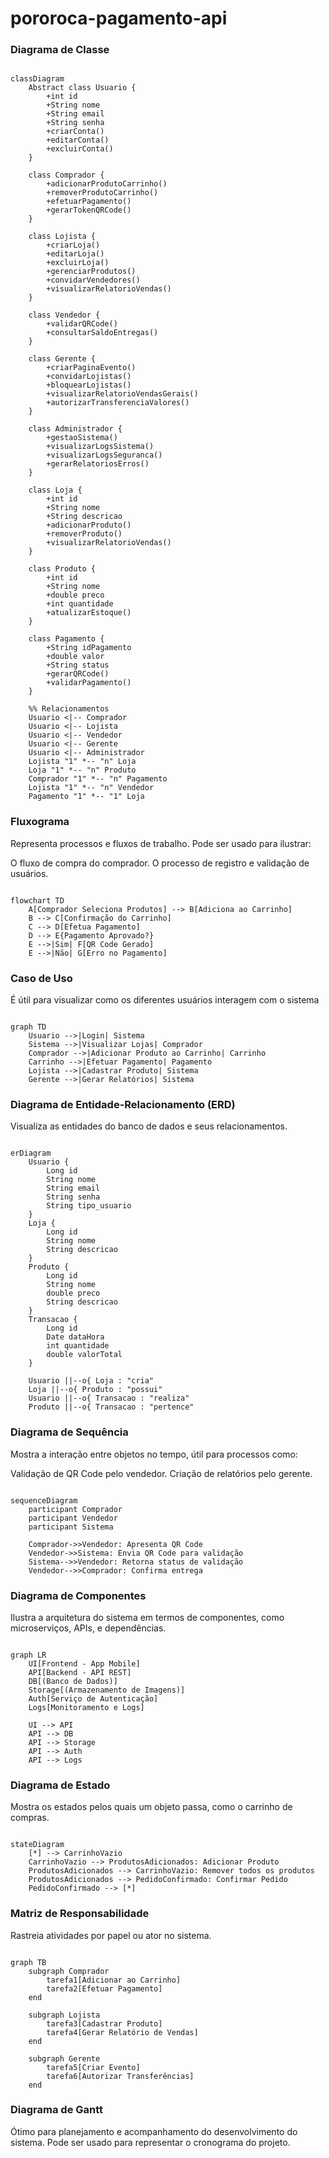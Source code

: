 ﻿# pororoca-pagamento-api

### Diagrama de Classe

```mermaid

classDiagram
    Abstract class Usuario {
        +int id
        +String nome
        +String email
        +String senha
        +criarConta()
        +editarConta()
        +excluirConta()
    }

    class Comprador {
        +adicionarProdutoCarrinho()
        +removerProdutoCarrinho()
        +efetuarPagamento()
        +gerarTokenQRCode()
    }

    class Lojista {
        +criarLoja()
        +editarLoja()
        +excluirLoja()
        +gerenciarProdutos()
        +convidarVendedores()
        +visualizarRelatorioVendas()
    }

    class Vendedor {
        +validarQRCode()
        +consultarSaldoEntregas()
    }

    class Gerente {
        +criarPaginaEvento()
        +convidarLojistas()
        +bloquearLojistas()
        +visualizarRelatorioVendasGerais()
        +autorizarTransferenciaValores()
    }

    class Administrador {
        +gestaoSistema()
        +visualizarLogsSistema()
        +visualizarLogsSeguranca()
        +gerarRelatoriosErros()
    }

    class Loja {
        +int id
        +String nome
        +String descricao
        +adicionarProduto()
        +removerProduto()
        +visualizarRelatorioVendas()
    }

    class Produto {
        +int id
        +String nome
        +double preco
        +int quantidade
        +atualizarEstoque()
    }

    class Pagamento {
        +String idPagamento
        +double valor
        +String status
        +gerarQRCode()
        +validarPagamento()
    }

    %% Relacionamentos
    Usuario <|-- Comprador
    Usuario <|-- Lojista
    Usuario <|-- Vendedor
    Usuario <|-- Gerente
    Usuario <|-- Administrador
    Lojista "1" *-- "n" Loja
    Loja "1" *-- "n" Produto
    Comprador "1" *-- "n" Pagamento
    Lojista "1" *-- "n" Vendedor
    Pagamento "1" *-- "1" Loja
```
### Fluxograma
Representa processos e fluxos de trabalho. Pode ser usado para ilustrar:

O fluxo de compra do comprador.
O processo de registro e validação de usuários.

```mermaid

flowchart TD
    A[Comprador Seleciona Produtos] --> B[Adiciona ao Carrinho]
    B --> C[Confirmação do Carrinho]
    C --> D[Efetua Pagamento]
    D --> E{Pagamento Aprovado?}
    E -->|Sim| F[QR Code Gerado]
    E -->|Não| G[Erro no Pagamento]

```

### Caso de Uso
É útil para visualizar como os diferentes usuários interagem com o sistema

```mermaid

graph TD
    Usuario -->|Login| Sistema
    Sistema -->|Visualizar Lojas| Comprador
    Comprador -->|Adicionar Produto ao Carrinho| Carrinho
    Carrinho -->|Efetuar Pagamento| Pagamento
    Lojista -->|Cadastrar Produto| Sistema
    Gerente -->|Gerar Relatórios| Sistema

```

### Diagrama de Entidade-Relacionamento (ERD)
Visualiza as entidades do banco de dados e seus relacionamentos.

```mermaid

erDiagram
    Usuario {
        Long id
        String nome
        String email
        String senha
        String tipo_usuario
    }
    Loja {
        Long id
        String nome
        String descricao
    }
    Produto {
        Long id
        String nome
        double preco
        String descricao
    }
    Transacao {
        Long id
        Date dataHora
        int quantidade
        double valorTotal
    }

    Usuario ||--o{ Loja : "cria"
    Loja ||--o{ Produto : "possui"
    Usuario ||--o{ Transacao : "realiza"
    Produto ||--o{ Transacao : "pertence"

```

### Diagrama de Sequência
Mostra a interação entre objetos no tempo, útil para processos como:

Validação de QR Code pelo vendedor.
Criação de relatórios pelo gerente.

```mermaid

sequenceDiagram
    participant Comprador
    participant Vendedor
    participant Sistema

    Comprador->>Vendedor: Apresenta QR Code
    Vendedor->>Sistema: Envia QR Code para validação
    Sistema-->>Vendedor: Retorna status de validação
    Vendedor-->>Comprador: Confirma entrega

```
### Diagrama de Componentes
Ilustra a arquitetura do sistema em termos de componentes, como microserviços, APIs, e dependências.

```mermaid

graph LR
    UI[Frontend - App Mobile]
    API[Backend - API REST]
    DB[(Banco de Dados)]
    Storage[(Armazenamento de Imagens)]
    Auth[Serviço de Autenticação]
    Logs[Monitoramento e Logs]

    UI --> API
    API --> DB
    API --> Storage
    API --> Auth
    API --> Logs

```
### Diagrama de Estado
Mostra os estados pelos quais um objeto passa, como o carrinho de compras.

```mermaid

stateDiagram
    [*] --> CarrinhoVazio
    CarrinhoVazio --> ProdutosAdicionados: Adicionar Produto
    ProdutosAdicionados --> CarrinhoVazio: Remover todos os produtos
    ProdutosAdicionados --> PedidoConfirmado: Confirmar Pedido
    PedidoConfirmado --> [*]

```
### Matriz de Responsabilidade
Rastreia atividades por papel ou ator no sistema.

```mermaid

graph TB
    subgraph Comprador
        tarefa1[Adicionar ao Carrinho]
        tarefa2[Efetuar Pagamento]
    end

    subgraph Lojista
        tarefa3[Cadastrar Produto]
        tarefa4[Gerar Relatório de Vendas]
    end

    subgraph Gerente
        tarefa5[Criar Evento]
        tarefa6[Autorizar Transferências]
    end

```
### Diagrama de Gantt
Ótimo para planejamento e acompanhamento do desenvolvimento do sistema. Pode ser usado para representar o cronograma do projeto.

```mermaid




```

